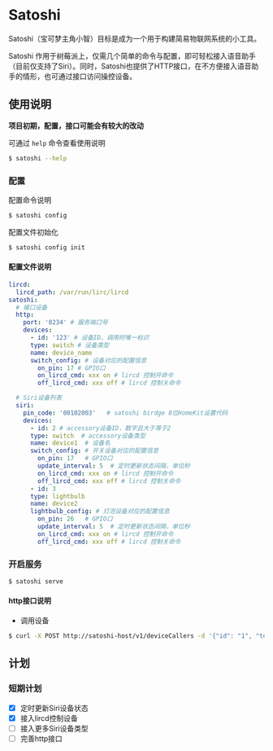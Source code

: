 # Satoshi

Satoshi（宝可梦主角小智）目标是成为一个用于构建简易物联网系统的小工具。

Satoshi 作用于树莓派上，仅需几个简单的命令与配置，即可轻松接入语音助手（目前仅支持了Siri）。同时，Satoshi也提供了HTTP接口，在不方便接入语音助手的情形，也可通过接口访问操控设备。

## 使用说明

**项目初期，配置，接口可能会有较大的改动**

可通过 `help` 命令查看使用说明

```bash
$ satoshi --help
```

### 配置

配置命令说明

```bash
$ satoshi config
```

配置文件初始化

```bash
$ satoshi config init
```

#### 配置文件说明

```yaml
lircd:
  lircd_path: /var/run/lirc/lircd
satoshi:
  # 接口设备
  http:
    port: '8234' # 服务端口号
    devices:
      - id: '123' # 设备ID，调用时唯一标识
      type: switch # 设备类型
      name: device_name
      switch_config: # 设备对应的配置信息
        on_pin: 17 # GPIO口
        on_lircd_cmd: xxx on # lircd 控制开命令
        off_lircd_cmd: xxx off # lircd 控制关命令

  # Siri设备列表
  siri:
    pin_code: '00102003'   # satoshi birdge 8位HomeKit设置代码
    devices:
      - id: 2 # accessory设备ID，数字且大于等于2
      type: switch  # accessory设备类型
      name: device1  # 设备名
      switch_config: # 开关设备对应的配置信息
        on_pin: 17   # GPIO口
        update_interval: 5  # 定时更新状态间隔，单位秒
        on_lircd_cmd: xxx on # lircd 控制开命令
        off_lircd_cmd: xxx off # lircd 控制关命令
      - id: 3
      type: lightbulb
      name: device2
      lightbulb_config: # 灯泡设备对应的配置信息
        on_pin: 26   # GPIO口
        update_interval: 5  # 定时更新状态间隔，单位秒
        on_lircd_cmd: xxx on # lircd 控制开命令
        off_lircd_cmd: xxx off # lircd 控制关命令
```

### 开启服务

```bash
$ satoshi serve
```

#### http接口说明

- 调用设备

```bash
$ curl -X POST http://satoshi-host/v1/deviceCallers -d '{"id": "1", "toggle": true}'
```

## 计划

### 短期计划

- [x] 定时更新Siri设备状态
- [x] 接入lircd控制设备
- [ ] 接入更多Siri设备类型
- [ ] 完善http接口
